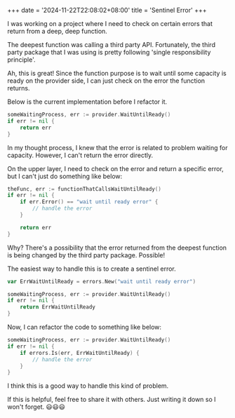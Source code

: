 +++
date = '2024-11-22T22:08:02+08:00'
title = 'Sentinel Error'
+++

I was working on a project where I need to check on certain errors that return
from a deep, deep function.

The deepest function was calling a third party API. Fortunately, the third party
package that I was using is pretty following 'single responsibility principle'.

Ah, this is great! Since the function purpose is to wait until some capacity is
ready on the provider side, I can just check on the error the function returns.

Below is the current implementation before I refactor it.

```go
someWaitingProcess, err := provider.WaitUntilReady()
if err != nil {
    return err
}
```

In my thought process, I knew that the error is related to problem waiting for
capacity. However, I can't return the error directly.

On the upper layer, I need to check on the error and return a specific error, but
I can't just do something like below:

```go
theFunc, err := functionThatCallsWaitUntilReady()
if err != nil {
    if err.Error() == "wait until ready error" {
        // handle the error
    }

    return err
}
```

Why? There's a possibility that the error returned from the deepest function is
being changed by the third party package. Possible!

The easiest way to handle this is to create a sentinel error.

```go
var ErrWaitUntilReady = errors.New("wait until ready error")

someWaitingProcess, err := provider.WaitUntilReady()
if err != nil {
    return ErrWaitUntilReady
}
```

Now, I can refactor the code to something like below:

```go
someWaitingProcess, err := provider.WaitUntilReady()
if err != nil {
    if errors.Is(err, ErrWaitUntilReady) {
        // handle the error
    }
}
```

I think this is a good way to handle this kind of problem.

If this is helpful, feel free to share it with others. Just writing it down so
I won't forget. 😃😃😃
